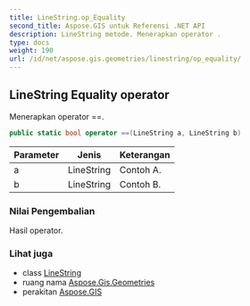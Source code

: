 ```yaml
---
title: LineString.op_Equality
second_title: Aspose.GIS untuk Referensi .NET API
description: LineString metode. Menerapkan operator .
type: docs
weight: 190
url: /id/net/aspose.gis.geometries/linestring/op_equality/
---
```

## LineString Equality operator

Menerapkan operator ==.

```csharp
public static bool operator ==(LineString a, LineString b)
```

| Parameter | Jenis | Keterangan |
| --- | --- | --- |
| a | LineString | Contoh A. |
| b | LineString | Contoh B. |

### Nilai Pengembalian

Hasil operator.

### Lihat juga

* class [LineString](../)
* ruang nama [Aspose.Gis.Geometries](../../linestring/)
* perakitan [Aspose.GIS](../../../)


